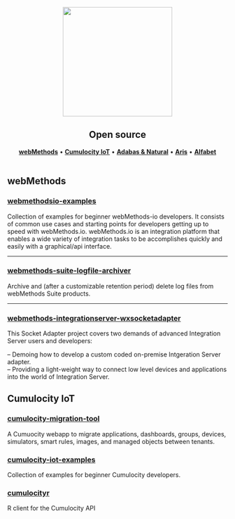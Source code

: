 <p align="center">
<img src="https://www.softwareag.com/corporate/images/SAGHeaderLogo_tcm389-160517.png" width="250px"></br>
</p>

<h2 align="center">
   Open source
</h2>
 
<p align="center">
   <strong><a href="#webMethods">webMethods</a></strong> &bull;
  <strong><a href="#Cumulocity-IoT">Cumulocity IoT</a></strong> &bull;
   <strong><a href="#">Adabas & Natural</a></strong> &bull;
  <strong><a href="#">Aris</a></strong> &bull;
  <strong><a href="#">Alfabet</a></strong>
  <br><br>
</p>

## webMethods


### [webmethodsio-examples](https://github.com/SoftwareAG/webmethodsio-examples)

Collection of examples for beginner webMethods-io developers. It consists of common use cases and starting points for developers getting up to speed with webMethods.io. webMethods.io is an integration platform that enables a wide variety of integration tasks to be accomplishes quickly and easily with a graphical/api interface.

---

### [webmethods-suite-logfile-archiver](https://github.com/SoftwareAG/webmethods-suite-logfile-archiver)

Archive and (after a customizable retention period) delete log files from webMethods Suite products.

---

### [webmethods-integrationserver-wxsocketadapter](https://github.com/SoftwareAG/webmethods-integrationserver-wxsocketadapter)

This Socket Adapter project covers two demands of advanced Integration Server users and developers:

 &ndash; Demoing how to develop a custom coded on-premise Intgeration Server adapter.<br/>
 &ndash; Providing a light-weight way to connect low level devices and applications into the world of Integration Server.
 

## Cumulocity IoT

### [cumulocity-migration-tool](https://github.com/SoftwareAG/cumulocity-migration-tool)

A Cumuocity webapp to migrate applications, dashboards, groups, devices, simulators, smart rules, images, and managed objects between tenants.


### [cumulocity-iot-examples](https://github.com/SoftwareAG/cumulocity-iot-examples)

Collection of examples for beginner Cumulocity developers.


### [cumulocityr](https://github.com/SoftwareAG/cumulocityr)

R client for the Cumulocity API 
